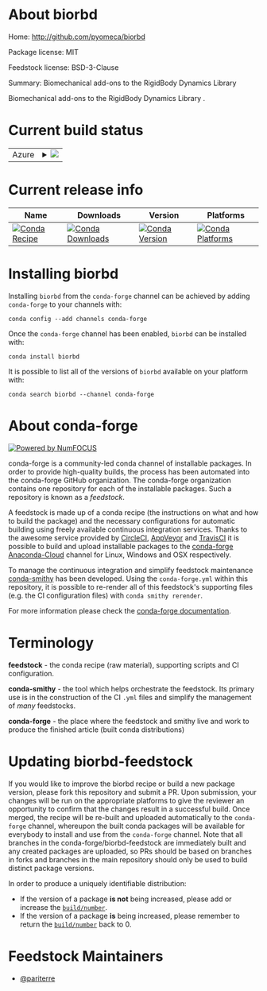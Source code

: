 About biorbd
============

Home: http://github.com/pyomeca/biorbd

Package license: MIT

Feedstock license: BSD-3-Clause

Summary: Biomechanical add-ons to the RigidBody Dynamics Library 

Biomechanical add-ons to the RigidBody Dynamics Library .


Current build status
====================


<table>
    
  <tr>
    <td>Azure</td>
    <td>
      <details>
        <summary>
          <a href="https://dev.azure.com/conda-forge/feedstock-builds/_build/latest?definitionId=6874&branchName=master">
            <img src="https://dev.azure.com/conda-forge/feedstock-builds/_apis/build/status/biorbd-feedstock?branchName=master">
          </a>
        </summary>
        <table>
          <thead><tr><th>Variant</th><th>Status</th></tr></thead>
          <tbody><tr>
              <td>linux_64_backendcasadibackend_name_in_buildCasadipython3.6.____cpython</td>
              <td>
                <a href="https://dev.azure.com/conda-forge/feedstock-builds/_build/latest?definitionId=6874&branchName=master">
                  <img src="https://dev.azure.com/conda-forge/feedstock-builds/_apis/build/status/biorbd-feedstock?branchName=master&jobName=linux&configuration=linux_64_backendcasadibackend_name_in_buildCasadipython3.6.____cpython" alt="variant">
                </a>
              </td>
            </tr><tr>
              <td>linux_64_backendcasadibackend_name_in_buildCasadipython3.7.____cpython</td>
              <td>
                <a href="https://dev.azure.com/conda-forge/feedstock-builds/_build/latest?definitionId=6874&branchName=master">
                  <img src="https://dev.azure.com/conda-forge/feedstock-builds/_apis/build/status/biorbd-feedstock?branchName=master&jobName=linux&configuration=linux_64_backendcasadibackend_name_in_buildCasadipython3.7.____cpython" alt="variant">
                </a>
              </td>
            </tr><tr>
              <td>linux_64_backendcasadibackend_name_in_buildCasadipython3.8.____cpython</td>
              <td>
                <a href="https://dev.azure.com/conda-forge/feedstock-builds/_build/latest?definitionId=6874&branchName=master">
                  <img src="https://dev.azure.com/conda-forge/feedstock-builds/_apis/build/status/biorbd-feedstock?branchName=master&jobName=linux&configuration=linux_64_backendcasadibackend_name_in_buildCasadipython3.8.____cpython" alt="variant">
                </a>
              </td>
            </tr><tr>
              <td>linux_64_backendeigenbackend_name_in_buildEigen3python3.6.____cpython</td>
              <td>
                <a href="https://dev.azure.com/conda-forge/feedstock-builds/_build/latest?definitionId=6874&branchName=master">
                  <img src="https://dev.azure.com/conda-forge/feedstock-builds/_apis/build/status/biorbd-feedstock?branchName=master&jobName=linux&configuration=linux_64_backendeigenbackend_name_in_buildEigen3python3.6.____cpython" alt="variant">
                </a>
              </td>
            </tr><tr>
              <td>linux_64_backendeigenbackend_name_in_buildEigen3python3.7.____cpython</td>
              <td>
                <a href="https://dev.azure.com/conda-forge/feedstock-builds/_build/latest?definitionId=6874&branchName=master">
                  <img src="https://dev.azure.com/conda-forge/feedstock-builds/_apis/build/status/biorbd-feedstock?branchName=master&jobName=linux&configuration=linux_64_backendeigenbackend_name_in_buildEigen3python3.7.____cpython" alt="variant">
                </a>
              </td>
            </tr><tr>
              <td>linux_64_backendeigenbackend_name_in_buildEigen3python3.8.____cpython</td>
              <td>
                <a href="https://dev.azure.com/conda-forge/feedstock-builds/_build/latest?definitionId=6874&branchName=master">
                  <img src="https://dev.azure.com/conda-forge/feedstock-builds/_apis/build/status/biorbd-feedstock?branchName=master&jobName=linux&configuration=linux_64_backendeigenbackend_name_in_buildEigen3python3.8.____cpython" alt="variant">
                </a>
              </td>
            </tr><tr>
              <td>osx_64_backendcasadibackend_name_in_buildCasadipython3.6.____cpython</td>
              <td>
                <a href="https://dev.azure.com/conda-forge/feedstock-builds/_build/latest?definitionId=6874&branchName=master">
                  <img src="https://dev.azure.com/conda-forge/feedstock-builds/_apis/build/status/biorbd-feedstock?branchName=master&jobName=osx&configuration=osx_64_backendcasadibackend_name_in_buildCasadipython3.6.____cpython" alt="variant">
                </a>
              </td>
            </tr><tr>
              <td>osx_64_backendcasadibackend_name_in_buildCasadipython3.7.____cpython</td>
              <td>
                <a href="https://dev.azure.com/conda-forge/feedstock-builds/_build/latest?definitionId=6874&branchName=master">
                  <img src="https://dev.azure.com/conda-forge/feedstock-builds/_apis/build/status/biorbd-feedstock?branchName=master&jobName=osx&configuration=osx_64_backendcasadibackend_name_in_buildCasadipython3.7.____cpython" alt="variant">
                </a>
              </td>
            </tr><tr>
              <td>osx_64_backendcasadibackend_name_in_buildCasadipython3.8.____cpython</td>
              <td>
                <a href="https://dev.azure.com/conda-forge/feedstock-builds/_build/latest?definitionId=6874&branchName=master">
                  <img src="https://dev.azure.com/conda-forge/feedstock-builds/_apis/build/status/biorbd-feedstock?branchName=master&jobName=osx&configuration=osx_64_backendcasadibackend_name_in_buildCasadipython3.8.____cpython" alt="variant">
                </a>
              </td>
            </tr><tr>
              <td>osx_64_backendeigenbackend_name_in_buildEigen3python3.6.____cpython</td>
              <td>
                <a href="https://dev.azure.com/conda-forge/feedstock-builds/_build/latest?definitionId=6874&branchName=master">
                  <img src="https://dev.azure.com/conda-forge/feedstock-builds/_apis/build/status/biorbd-feedstock?branchName=master&jobName=osx&configuration=osx_64_backendeigenbackend_name_in_buildEigen3python3.6.____cpython" alt="variant">
                </a>
              </td>
            </tr><tr>
              <td>osx_64_backendeigenbackend_name_in_buildEigen3python3.7.____cpython</td>
              <td>
                <a href="https://dev.azure.com/conda-forge/feedstock-builds/_build/latest?definitionId=6874&branchName=master">
                  <img src="https://dev.azure.com/conda-forge/feedstock-builds/_apis/build/status/biorbd-feedstock?branchName=master&jobName=osx&configuration=osx_64_backendeigenbackend_name_in_buildEigen3python3.7.____cpython" alt="variant">
                </a>
              </td>
            </tr><tr>
              <td>osx_64_backendeigenbackend_name_in_buildEigen3python3.8.____cpython</td>
              <td>
                <a href="https://dev.azure.com/conda-forge/feedstock-builds/_build/latest?definitionId=6874&branchName=master">
                  <img src="https://dev.azure.com/conda-forge/feedstock-builds/_apis/build/status/biorbd-feedstock?branchName=master&jobName=osx&configuration=osx_64_backendeigenbackend_name_in_buildEigen3python3.8.____cpython" alt="variant">
                </a>
              </td>
            </tr><tr>
              <td>win_64_python3.6.____cpython</td>
              <td>
                <a href="https://dev.azure.com/conda-forge/feedstock-builds/_build/latest?definitionId=6874&branchName=master">
                  <img src="https://dev.azure.com/conda-forge/feedstock-builds/_apis/build/status/biorbd-feedstock?branchName=master&jobName=win&configuration=win_64_python3.6.____cpython" alt="variant">
                </a>
              </td>
            </tr><tr>
              <td>win_64_python3.7.____cpython</td>
              <td>
                <a href="https://dev.azure.com/conda-forge/feedstock-builds/_build/latest?definitionId=6874&branchName=master">
                  <img src="https://dev.azure.com/conda-forge/feedstock-builds/_apis/build/status/biorbd-feedstock?branchName=master&jobName=win&configuration=win_64_python3.7.____cpython" alt="variant">
                </a>
              </td>
            </tr><tr>
              <td>win_64_python3.8.____cpython</td>
              <td>
                <a href="https://dev.azure.com/conda-forge/feedstock-builds/_build/latest?definitionId=6874&branchName=master">
                  <img src="https://dev.azure.com/conda-forge/feedstock-builds/_apis/build/status/biorbd-feedstock?branchName=master&jobName=win&configuration=win_64_python3.8.____cpython" alt="variant">
                </a>
              </td>
            </tr>
          </tbody>
        </table>
      </details>
    </td>
  </tr>
</table>

Current release info
====================

| Name | Downloads | Version | Platforms |
| --- | --- | --- | --- |
| [![Conda Recipe](https://img.shields.io/badge/recipe-biorbd-green.svg)](https://anaconda.org/conda-forge/biorbd) | [![Conda Downloads](https://img.shields.io/conda/dn/conda-forge/biorbd.svg)](https://anaconda.org/conda-forge/biorbd) | [![Conda Version](https://img.shields.io/conda/vn/conda-forge/biorbd.svg)](https://anaconda.org/conda-forge/biorbd) | [![Conda Platforms](https://img.shields.io/conda/pn/conda-forge/biorbd.svg)](https://anaconda.org/conda-forge/biorbd) |

Installing biorbd
=================

Installing `biorbd` from the `conda-forge` channel can be achieved by adding `conda-forge` to your channels with:

```
conda config --add channels conda-forge
```

Once the `conda-forge` channel has been enabled, `biorbd` can be installed with:

```
conda install biorbd
```

It is possible to list all of the versions of `biorbd` available on your platform with:

```
conda search biorbd --channel conda-forge
```


About conda-forge
=================

[![Powered by NumFOCUS](https://img.shields.io/badge/powered%20by-NumFOCUS-orange.svg?style=flat&colorA=E1523D&colorB=007D8A)](http://numfocus.org)

conda-forge is a community-led conda channel of installable packages.
In order to provide high-quality builds, the process has been automated into the
conda-forge GitHub organization. The conda-forge organization contains one repository
for each of the installable packages. Such a repository is known as a *feedstock*.

A feedstock is made up of a conda recipe (the instructions on what and how to build
the package) and the necessary configurations for automatic building using freely
available continuous integration services. Thanks to the awesome service provided by
[CircleCI](https://circleci.com/), [AppVeyor](https://www.appveyor.com/)
and [TravisCI](https://travis-ci.com/) it is possible to build and upload installable
packages to the [conda-forge](https://anaconda.org/conda-forge)
[Anaconda-Cloud](https://anaconda.org/) channel for Linux, Windows and OSX respectively.

To manage the continuous integration and simplify feedstock maintenance
[conda-smithy](https://github.com/conda-forge/conda-smithy) has been developed.
Using the ``conda-forge.yml`` within this repository, it is possible to re-render all of
this feedstock's supporting files (e.g. the CI configuration files) with ``conda smithy rerender``.

For more information please check the [conda-forge documentation](https://conda-forge.org/docs/).

Terminology
===========

**feedstock** - the conda recipe (raw material), supporting scripts and CI configuration.

**conda-smithy** - the tool which helps orchestrate the feedstock.
                   Its primary use is in the construction of the CI ``.yml`` files
                   and simplify the management of *many* feedstocks.

**conda-forge** - the place where the feedstock and smithy live and work to
                  produce the finished article (built conda distributions)


Updating biorbd-feedstock
=========================

If you would like to improve the biorbd recipe or build a new
package version, please fork this repository and submit a PR. Upon submission,
your changes will be run on the appropriate platforms to give the reviewer an
opportunity to confirm that the changes result in a successful build. Once
merged, the recipe will be re-built and uploaded automatically to the
`conda-forge` channel, whereupon the built conda packages will be available for
everybody to install and use from the `conda-forge` channel.
Note that all branches in the conda-forge/biorbd-feedstock are
immediately built and any created packages are uploaded, so PRs should be based
on branches in forks and branches in the main repository should only be used to
build distinct package versions.

In order to produce a uniquely identifiable distribution:
 * If the version of a package **is not** being increased, please add or increase
   the [``build/number``](https://conda.io/docs/user-guide/tasks/build-packages/define-metadata.html#build-number-and-string).
 * If the version of a package **is** being increased, please remember to return
   the [``build/number``](https://conda.io/docs/user-guide/tasks/build-packages/define-metadata.html#build-number-and-string)
   back to 0.

Feedstock Maintainers
=====================

* [@pariterre](https://github.com/pariterre/)


